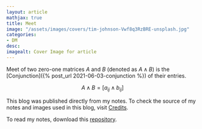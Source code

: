 ```yaml
---
layout: article
mathjax: true
title: Meet
image: "/assets/images/covers/tim-johnson-Vwf8q3RzBRE-unsplash.jpg"
categories:
- DM
desc:   
imagealt: Cover Image for article
---
```


Meet of two zero-one matrices $A$ and $B$ (denoted as $A \wedge B$) is the [Conjunction]({% post_url 2021-06-03-conjunction %}) of their entries.

































































































































































































































































































































































































$$A \wedge B = [a_{ij} \wedge b_{ij}]$$

































































































































































































































































































































































































This blog was published directly from my notes.
To check the source of my notes and images used in this blog, visit <a href="/credits.html" target="_blank">Credits</a>.

To read my notes, download this <a href="https://github.com/bovem/CS" target="blank">repository</a>.